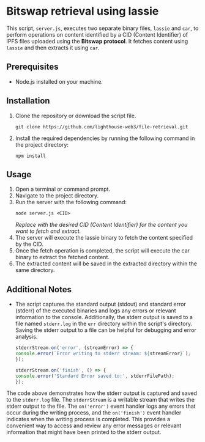 # Bitswap retrieval using lassie

This script, `server.js`, executes two separate binary files, `lassie` and `car`, to perform operations on content identified by a CID (Content Identifier) of IPFS files uploaded using the **Bitswap protocol**. It fetches content using `lassie` and then extracts it using `car`.

## Prerequisites

- Node.js installed on your machine.

## Installation

1. Clone the repository or download the script file.
    ```shell
    git clone https://github.com/lighthouse-web3/file-retrieval.git
    ```
2. Install the required dependencies by running the following command in the project directory:
    ```shell
    npm install
    ```
## Usage
1. Open a terminal or command prompt.
2. Navigate to the project directory.
3. Run the server with the following command:
    ```shell
    node server.js <CID>
    ```
    _Replace <CID> with the desired CID (Content Identifier) for the content you want to fetch and extract._
4. The server will execute the lassie binary to fetch the content specified by the CID.
5. Once the fetch operation is completed, the script will execute the car binary to extract the fetched content.
6. The extracted content will be saved in the extracted directory within the same directory.

## Additional Notes
* The script captures the standard output (stdout) and standard error (stderr) of the executed binaries and logs any errors or relevant information to the console. Additionally, the stderr output is saved to a file named `stderr.log` in the `err` directory within the script's directory. Saving the stderr output to a file can be helpful for debugging and error analysis.
    ```javascript
    stderrStream.on('error', (streamError) => {
    console.error(`Error writing to stderr stream: ${streamError}`);
    });

    stderrStream.on('finish', () => {
    console.error('Standard Error saved to:', stderrFilePath);
    });
    ```
The code above demonstrates how the stderr output is captured and saved to the `stderr.log` file. The `stderrStream` is a writable stream that writes the stderr output to the file. The `on('error')` event handler logs any errors that occur during the writing process, and the `on('finish')` event handler indicates when the writing process is completed. This provides a convenient way to access and review any error messages or relevant information that might have been printed to the stderr output.

